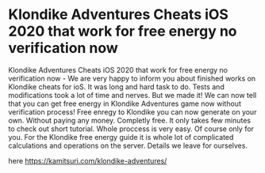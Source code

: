 # Klondike Adventures Cheats iOS 2020 that work for free energy no verification now

Klondike Adventures Cheats iOS 2020 that work for free energy no verification now - We are very happy to inform you about finished works on Klondike cheats for ioS. It was long and hard task to do. Tests and modifications took a lot of time and nerves. But we made it! We can now tell that you can get free energy in Klondike Adventures game now without verification process! Free enregy to Klondike you can now generate on your own. Without paying any money. Completly free. It only takes few minutes to check out short tutorial. Whole proccess is very easy. Of course only for you. For the Klondike free energy guide it is whole lot of complicated calculations and operations on the server. Details we leave for ourselves. 

here https://kamitsuri.com/klondike-adventures/

